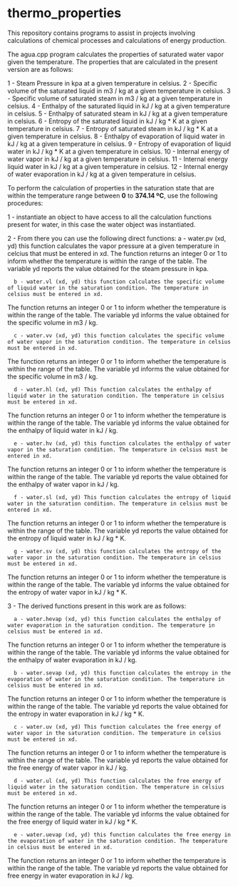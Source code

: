 # thermo_properties

This repository contains programs to assist in projects involving calculations of chemical processes and calculations of energy production.

The agua.cpp program calculates the properties of saturated water vapor given the temperature. The properties that are calculated in the present version are as follows:

  1 - Steam Pressure in kpa at a given temperature in celsius.
  2 - Specific volume of the saturated liquid in m3 / kg at a given temperature in celsius.
  3 - Specific volume of saturated steam in m3 / kg at a given temperature in celsius.
  4 - Enthalpy of the saturated liquid in kJ / kg at a given temperature in celsius.
  5 - Enthalpy of saturated steam in kJ / kg at a given temperature in celsius.
  6 - Entropy of the saturated liquid in kJ / kg * K at a given temperature in celsius.
  7 - Entropy of saturated steam in kJ / kg * K at a given temperature in celsius.
  8 - Enthalpy of evaporation of liquid water in kJ / kg at a given temperature in celsius.
  9 - Entropy of evaporation of liquid water in kJ / kg * K at a given temperature in celsius.
10 - Internal energy of water vapor in kJ / kg at a given temperature in celsius.
11 - Internal energy liquid water in kJ / kg at a given temperature in celsius.
12 - Internal energy of water evaporation in kJ / kg at a given temperature in celsius.

To perform the calculation of properties in the saturation state that are within the temperature range between **0** to **374.14 ºC**, use the following procedures:

<p>1 - instantiate an object to have access to all the calculation functions present for water, in this case the water object was instantiated.

<p>2 - From there you can use the following direct functions:
      a - water.pv (xd, yd) this function calculates the vapor pressure at a given temperature in celcius that must be entered in xd.
The function returns an integer 0 or 1 to inform whether the temperature is within the range of the table. The variable yd reports the value obtained for the steam pressure in kpa.

      b - water.vl (xd, yd) this function calculates the specific volume of liquid water in the saturation condition. The temperature in celsius must be entered in xd.
The function returns an integer 0 or 1 to inform whether the temperature is within the range of the table. The variable yd informs the value obtained for the specific volume in m3 / kg.

      c - water.vv (xd, yd) this function calculates the specific volume of water vapor in the saturation condition. The temperature in celsius must be entered in xd.
The function returns an integer 0 or 1 to inform whether the temperature is within the range of the table. The variable yd informs the value obtained for the specific volume in m3 / kg.

      d - water.hl (xd, yd) This function calculates the enthalpy of liquid water in the saturation condition. The temperature in celsius must be entered in xd.
The function returns an integer 0 or 1 to inform whether the temperature is within the range of the table. The variable yd informs the value obtained for the enthalpy of liquid water in kJ / kg.

      e - water.hv (xd, yd) this function calculates the enthalpy of water vapor in the saturation condition. The temperature in celsius must be entered in xd.
The function returns an integer 0 or 1 to inform whether the temperature is within the range of the table. The variable yd reports the value obtained for the enthalpy of water vapor in kJ / kg.

      f - water.sl (xd, yd) This function calculates the entropy of liquid water in the saturation condition. The temperature in celsius must be entered in xd.
The function returns an integer 0 or 1 to inform whether the temperature is within the range of the table. The variable yd reports the value obtained for the entropy of liquid water in kJ / kg * K.

      g - water.sv (xd, yd) this function calculates the entropy of the water vapor in the saturation condition. The temperature in celsius must be entered in xd.
The function returns an integer 0 or 1 to inform whether the temperature is within the range of the table. The variable yd informs the value obtained for the entropy of water vapor in kJ / kg * K.

3 - The derived functions present in this work are as follows:

      a - water.hevap (xd, yd) this function calculates the enthalpy of water evaporation in the saturation condition. The temperature in celsius must be entered in xd.
The function returns an integer 0 or 1 to inform whether the temperature is within the range of the table. The variable yd informs the value obtained for the enthalpy of water evaporation in kJ / kg.

      b - water.sevap (xd, yd) this function calculates the entropy in the evaporation of water in the saturation condition. The temperature in celsius must be entered in xd.
The function returns an integer 0 or 1 to inform whether the temperature is within the range of the table. The variable yd reports the value obtained for the entropy in water evaporation in kJ / kg * K.

      c - water.uv (xd, yd) This function calculates the free energy of water vapor in the saturation condition. The temperature in celsius must be entered in xd.
The function returns an integer 0 or 1 to inform whether the temperature is within the range of the table. The variable yd reports the value obtained for the free energy of water vapor in kJ / kg.

      d - water.ul (xd, yd) This function calculates the free energy of liquid water in the saturation condition. The temperature in celsius must be entered in xd.
The function returns an integer 0 or 1 to inform whether the temperature is within the range of the table. The variable yd informs the value obtained for the free energy of liquid water in kJ / kg * K.

      e - water.uevap (xd, yd) this function calculates the free energy in the evaporation of water in the saturation condition. The temperature in celsius must be entered in xd.
The function returns an integer 0 or 1 to inform whether the temperature is within the range of the table. The variable yd reports the value obtained for free energy in water evaporation in kJ / kg.
